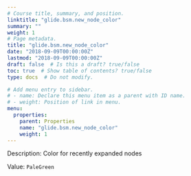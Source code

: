 ```yaml
---
# Course title, summary, and position.
linktitle: "glide.bsm.new_node_color"
summary: ""
weight: 1
# Page metadata.
title: "glide.bsm.new_node_color"
date: "2018-09-09T00:00:00Z"
lastmod: "2018-09-09T00:00:00Z"
draft: false  # Is this a draft? true/false
toc: true  # Show table of contents? true/false
type: docs  # Do not modify.

# Add menu entry to sidebar.
# - name: Declare this menu item as a parent with ID name.
# - weight: Position of link in menu.
menu:
  properties:
    parent: Properties
    name: "glide.bsm.new_node_color"
    weight: 1
---
```


Description: Color for recently expanded nodes


Value: `PaleGreen`